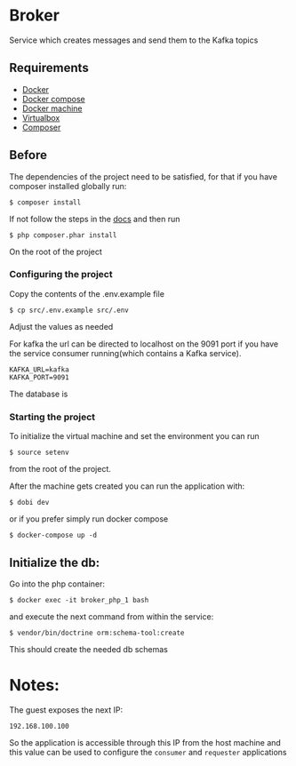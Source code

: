 # Broker

Service which creates messages and send them to the Kafka topics  

## Requirements
 - [Docker](https://docs.docker.com/get-docker/)
 - [Docker compose](https://docs.docker.com/compose/)
 - [Docker machine](https://docs.docker.com/machine/)
 - [Virtualbox](https://www.virtualbox.org/)
 - [Composer](https://getcomposer.org/)

## Before

The dependencies of the project need to be satisfied, for that
if you have composer installed globally run:

```
$ composer install 
```
 
If not follow the steps in the [docs](https://getcomposer.org/download/) and then run

```
$ php composer.phar install 
```

On the root of the project

### Configuring the project

Copy the contents of the .env.example file

```
$ cp src/.env.example src/.env
```

Adjust the values as needed

For kafka the url can be directed to localhost on the 9091 port 
if you have the service consumer running(which contains a Kafka service).

```
KAFKA_URL=kafka
KAFKA_PORT=9091
```

The database is 
 
### Starting the project

To initialize the virtual machine and set the environment you can run 

```
$ source setenv
``` 

from the root of the project.

After the machine gets created you can run the application with:

```
$ dobi dev
```

or if you prefer simply run docker compose
```
$ docker-compose up -d
```  

## Initialize the db:

Go into the php container:
```
$ docker exec -it broker_php_1 bash
```
and execute the next command from within the service:
```
$ vendor/bin/doctrine orm:schema-tool:create
```

This should create the needed db schemas

# Notes:
The guest exposes the next IP:
```
192.168.100.100
```
 So the application is accessible through this IP from the host machine
 and this value can be used to configure the `consumer` and `requester` applications